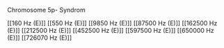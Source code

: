 Chromosome 5p- Syndrom

[[160 Hz (E)]]
[[550 Hz (E)]]
[[9850 Hz (E)]]
[[87500 Hz (E)]]
[[162500 Hz (E)]]
[[212500 Hz (E)]]
[[452500 Hz (E)]]
[[597500 Hz (E)]]
[[650000 Hz (E)]]
[[726070 Hz (E)]]